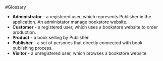 #Glossary

- **Administrator** - a registered user, which represents Publisher in the application. An administator manage bookstore website.
- **Customer** - a registered user, which uses a bookstore website to order production.
- **Product** -  a book selling by Publisher.
- **Publisher** - a set of persones that directly connected with book publishing process.
- **Visitor** - a unregistered user, which browses a bookstore website.